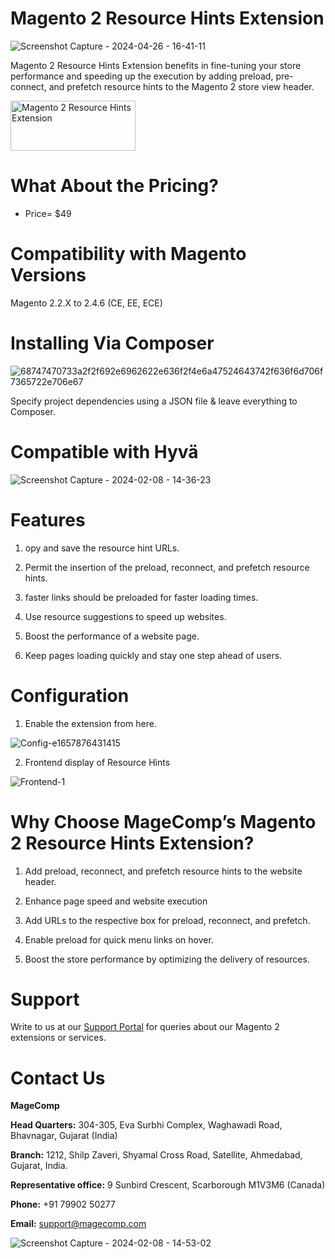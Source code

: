 # Magento 2 Resource Hints Extension

![Screenshot Capture - 2024-04-26 - 16-41-11](https://github.com/patelanny/magento-2-resource-hints/assets/121279820/28463b5f-80ea-453b-8409-38bb7933052d)

Magento 2 Resource Hints Extension benefits in fine-tuning your store performance and speeding up the execution by adding preload, pre-connect, and prefetch resource hints to the Magento 2 store view header.

<a href="https://magecomp.com/magento-2-resource-hints.html">
<img src="https://camo.githubusercontent.com/f0daed80e54cedb78e21b512762e63e90ee6915af7ff2c58499c865b0e679f93/68747470733a2f2f6d616765636f6d702e636f6d2f6d656469612f627574746f6e2e77656270" alt="Magento 2 Resource Hints Extension
" width="200" height="80">
</a>

# What About the Pricing?
* Price= $49
  
# Compatibility with Magento Versions
Magento 2.2.X to 2.4.6 (CE, EE, ECE)

# Installing Via Composer

![68747470733a2f2f692e6962622e636f2f4e6a47524643742f636f6d706f7365722e706e67](https://github.com/patelanny/magento-2-easy-coupon-manager/assets/121279820/cd9f4278-852a-4c9e-a5de-d6b96b0b2508)

Specify project dependencies using a JSON file & leave everything to Composer.

# Compatible with Hyvä

![Screenshot Capture - 2024-02-08 - 14-36-23](https://github.com/patelanny/magento-2-easy-coupon-manager/assets/121279820/9d2278de-e0b8-4585-9159-bc77325456e7)

# Features

1. opy and save the resource hint URLs.

2. Permit the insertion of the preload, reconnect, and prefetch resource hints.

3. faster links should be preloaded for faster loading times.

4. Use resource suggestions to speed up websites.

5. Boost the performance of a website page.

6. Keep pages loading quickly and stay one step ahead of users.

# Configuration

1. Enable the extension from here.

![Config-e1657876431415](https://github.com/patelanny/magento-2-resource-hints/assets/121279820/edb74dca-5dd9-4923-843a-bd86535ecf2e)

2. Frontend display of Resource Hints

![Frontend-1](https://github.com/patelanny/magento-2-resource-hints/assets/121279820/6a59911e-0089-4b1c-93d0-0f756186cfda)

# Why Choose MageComp’s Magento 2 Resource Hints Extension?

1. Add preload, reconnect, and prefetch resource hints to the website header.
   
2. Enhance page speed and website execution
   
3. Add URLs to the respective box for preload, reconnect, and prefetch.
   
4. Enable preload for quick menu links on hover.
   
5. Boost the store performance by optimizing the delivery of resources.


# Support
Write to us at our <a href="https://magecomp.com/support/">Support Portal</a> for queries about our Magento 2 extensions or services.

# Contact Us
**MageComp**

**Head Quarters:** 304-305, Eva Surbhi Complex, Waghawadi Road, Bhavnagar, Gujarat (India)

**Branch:** 1212, Shilp Zaveri, Shyamal Cross Road, Satellite, Ahmedabad, Gujarat, India.

**Representative office:** 9 Sunbird Crescent, Scarborough M1V3M6 (Canada)

**Phone:** +91 79902 50277

**Email:** support@magecomp.com

![Screenshot Capture - 2024-02-08 - 14-53-02](https://github.com/patelanny/magento-2-easy-coupon-manager/assets/121279820/94de763e-31bc-4fb3-b807-6a6108bc5eea)
